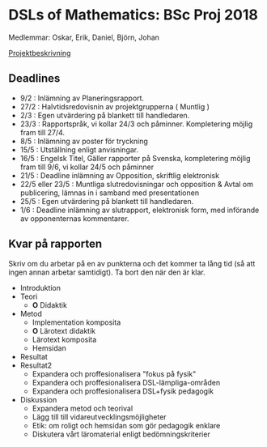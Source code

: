# DSLs of Mathematics: BSc Proj 2018

Medlemmar: Oskar, Erik, Daniel, Björn, Johan

[Projektbeskrivning](DSLsofMath_andra_kurser.md)


## Deadlines
* 9/2  : Inlämning av Planeringsrapport.
* 27/2 : Halvtidsredovisnin av projektgrupperna ( Muntlig )
* 2/3  : Egen utvärdering på blankett till handledaren.
* 23/3 : Rapportspråk, vi kollar 24/3 och påminner. Kompletering möjlig fram till 27/4.
* 8/5  : Inlämning av poster för tryckning
* 15/5 : Utställning enligt anvisningar.
* 16/5 : Engelsk Titel, Gäller rapporter på Svenska, kompletering möjlig fram till 9/6, vi kollar 24/5 och påminner
* 21/5 : Deadline inlämning av Opposition, skriftlig elektronisk
* 22/5 eller 23/5 : Muntliga slutredovisningar och opposition & Avtal om publicering, lämnas in i samband med presentationen
* 25/5 : Egen utvärdering på blankett till handledaren.
* 1/6 : Deadline inlämning av slutrapport, elektronisk form, med införande av opponenternas kommentarer.


## Kvar på rapporten

Skriv om du arbetar på en av punkterna och det kommer ta lång tid (så att ingen annan arbetar samtidigt). Ta bort den när den är klar.

- Introduktion
- Teori
    - **O** Didaktik 
- Metod
    - Implementation komposita
    - **O** Lärotext didaktik
    - Lärotext komposita
    - Hemsidan
- Resultat
- Resultat2
    - Expandera och proffesionalisera "fokus på fysik"
    - Expandera och proffesionalisera DSL-lämpliga-områden
    - Expandera och proffesionalisera DSL+fysik pedagogik
- Diskussion
    - Expandera metod och teorival
    - Lägg till till vidareutvecklingsmöjligheter
    - Etik: om roligt och hemsidan som gör pedagogik enklare
    - Diskutera vårt läromaterial enligt bedömningskriterier











